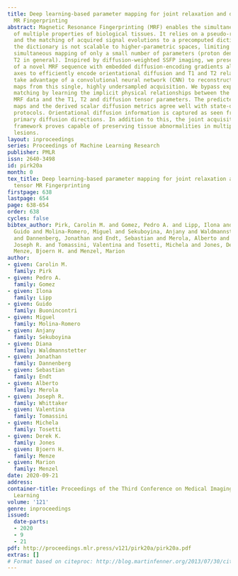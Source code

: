 ```yaml
---
title: Deep learning-based parameter mapping for joint relaxation and diffusion tensor
  MR Fingerprinting
abstract: Magnetic Resonance Fingerprinting (MRF) enables the simultaneous quantification
  of multiple properties of biological tissues. It relies on a pseudo-random acquisition
  and the matching of acquired signal evolutions to a precomputed dictionary. However,
  the dictionary is not scalable to higher-parametric spaces, limiting MRF to the
  simultaneous mapping of only a small number of parameters (proton density, T1 and
  T2 in general). Inspired by diffusion-weighted SSFP imaging, we present a proof-of-concept
  of a novel MRF sequence with embedded diffusion-encoding gradients along all three
  axes to efficiently encode orientational diffusion and T1 and T2 relaxation. We
  take advantage of a convolutional neural network (CNN) to reconstruct multiple quantitative
  maps from this single, highly undersampled acquisition. We bypass expensive dictionary
  matching by learning the implicit physical relationships between the spatiotemporal
  MRF data and the T1, T2 and diffusion tensor parameters. The predicted parameter
  maps and the derived scalar diffusion metrics agree well with state-of-the-art reference
  protocols. Orientational diffusion information is captured as seen from the estimated
  primary diffusion directions. In addition to this, the joint acquisition and reconstruction
  framework proves capable of preserving tissue abnormalities in multiple sclerosis
  lesions.
layout: inproceedings
series: Proceedings of Machine Learning Research
publisher: PMLR
issn: 2640-3498
id: pirk20a
month: 0
tex_title: Deep learning-based parameter mapping for joint relaxation and diffusion
  tensor MR Fingerprinting
firstpage: 638
lastpage: 654
page: 638-654
order: 638
cycles: false
bibtex_author: Pirk, Carolin M. and Gomez, Pedro A. and Lipp, Ilona and Buonincontri,
  Guido and Molina-Romero, Miguel and Sekuboyina, Anjany and Waldmannstetter, Diana
  and Dannenberg, Jonathan and Endt, Sebastian and Merola, Alberto and Whittaker,
  Joseph R. and Tomassini, Valentina and Tosetti, Michela and Jones, Derek K. and
  Menze, Bjoern H. and Menzel, Marion
author:
- given: Carolin M.
  family: Pirk
- given: Pedro A.
  family: Gomez
- given: Ilona
  family: Lipp
- given: Guido
  family: Buonincontri
- given: Miguel
  family: Molina-Romero
- given: Anjany
  family: Sekuboyina
- given: Diana
  family: Waldmannstetter
- given: Jonathan
  family: Dannenberg
- given: Sebastian
  family: Endt
- given: Alberto
  family: Merola
- given: Joseph R.
  family: Whittaker
- given: Valentina
  family: Tomassini
- given: Michela
  family: Tosetti
- given: Derek K.
  family: Jones
- given: Bjoern H.
  family: Menze
- given: Marion
  family: Menzel
date: 2020-09-21
address: 
container-title: Proceedings of the Third Conference on Medical Imaging with Deep
  Learning
volume: '121'
genre: inproceedings
issued:
  date-parts:
  - 2020
  - 9
  - 21
pdf: http://proceedings.mlr.press/v121/pirk20a/pirk20a.pdf
extras: []
# Format based on citeproc: http://blog.martinfenner.org/2013/07/30/citeproc-yaml-for-bibliographies/
---
```

